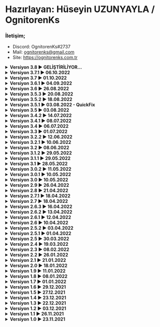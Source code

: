 #  Hazırlayan: Hüseyin UZUNYAYLA / OgnitorenKs
###  İletişim;
-   Discord: OgnitorenKs#2737 
-   Mail: ognitorenks@gmail.com
-   Site: https://ognitorenks.com.tr


<details><B><summary> Versiyon 3.8 ►  GELİŞTİRİLİYOR...</B></summary>

	• Çoklu dil desteği için altyapı oluşturuluyor.
	• Araçlar katılımsız bölümü kaldırıldı.
	• Online katılımsız bölümünden oyunlar kaldırıldı. Yeni programlar eklenerek daha düzenli hale getirildi.
	• İndirme sistemi Winget ve Chocolatey olarak düzenlendi. İndirme sistemleri arasında geçiş kaldırıldı.
		• Sistem içinde Microsoft Store ve Uygulama yükleyici (DesktopAppInstaller) olmadığında indirme bölümü çalışmayacak.
	• Builder aracı için ortak bir dosya sistemi geliştirildi. 
	• Toolbox loglama özelliği kaldırıldı.
	• Windows Editör bölümü kaldırıldı. Builder aracıyla farklı bir çalışma olarak düzenlenecek.
	• 

</details>

<details><B><summary> Versiyon 3.7.1 ►  06.10.2022</B></summary>

	• Kaldırılamayan uygulamalar bölümünde Python komutları düzenlendi.
	• Katılımsız program / ayar ekle > klavye - mouse optimizasyonu bölümündeki kod hatası giderildi.

</details>

<details><B><summary> Versiyon 3.7 ►  01.10.2022</B></summary>

	• x64 sistem uyarısı eklendi.
	• Yönetici yetki uyarısı kaldırıldı. Düzenlenen komutlar ile doğrudan yönetici yetkisi alınacak.
	• Dağınık tarih verileri optimize edildi.
	• Zip dosyalarını ayıklamak için 7-zip eklendi. Yer yer Powershell ile çıkarma komutları uygulanmakta.
	• Dosya kontrol sistemi geliştirildi.
	• Toolbox oto güncelleme komutları optimize edildi.
	• Ana menü içindeki gereksiz yönlendirme mesajları kaldırıldı.
	• Lisans yönetimi bölümünde 'slmgr /ipk' komutları düzenlendi. Ana menü yönlendirme bölümüne alındı. Ayrı başlık silindi.
	• Hizmet yönetimi bölümü kodları toparlandı. Karmaşık durduğu için okunaklığını azaltmaktaydı.
	• Internet kontrol adresi Links.txt dosyası içine eklendi. Olası internet yok sorununa hızlı çözüm üretmek için bu şekilde düzenledim.
	• SHA 256 Hash karşılaştırıcı bölümünde büyük küçük harflerden kaynaklı oluşan uyumsuzluk sorunu giderildi.
	• Kullanıcı hesap yönetimi bölümündeki komutlar toparlandı.
	• Hizmet Yönetimi > Akış hizmeti bölümüne 'Kaliteli Windows Ses Deneyimi hizmeti' eklendi.
	• Hizmet Yönetimi bölümü yeniden düzenlendi. Menü genişletildi.
		• Disk birleştirme hizmeti eklendi.
		• Optimizasyon bölümü buraya eklendi.
			• Oyun Modu eklendi.
		• Özellikler bölümü eklendi
			• Paint
			• Wordpad
			• Notepad
			• Adım Kaydedici
			• Powershell-ISE
			• Matematik ifade tanıyıcı
			• Windows Media Player
			• Internet Explorer
			• Linux için altyapı
			• Net Framework 3.5
			• Net Framework 4.5
			• DirectPlay
			• CompactOs ►"Windows 10/11 Edit bölümünden taşındı"
			• Eski Fotoğraf Görüntüleyici ► "Windows 10/11 Edit bölümünden taşındı"
			• Eski Alt + Tab ► "Windows 10/11 Edit bölümünden taşındı"
			• Güncellemeleri 2050'ye ertele ► "Windows 10/11 Edit bölümünden taşındı"
		• Sağ-tık Yönetici bölümü eklendi. ► "Windows 10/11 Edit bölümündeki ilgili ayarlar buraya eklendi"
			• Sahiplik Al
			• Yönet
			• Çalıştırma Seçenekleri
			• Terminal (Win11)
			• Eski Menü (Win11)
	• PC Temizle bölümünde System32 Temp klasörü içinde '.tmp' isimli boş klasörleri silme komutu eklendi.
	• Güncelleme sonrası temizlik bölümünde Python yüklenmeme hatası giderildi.
	• 'PC Temizle' bölümü 'Genel Temizlik' olarak değiştirildi.
	• 'İnternet önbelliğini temizle', 'Genel Temizlik' bölümüne eklendi.
	• Optimizasyon bölümünde yer alan 'İşlem Önceliği' ana menüye alındı.
	• 'Kullanıcı Hesap Yönetimi' ve 'Lisans Yönetimi' tek bir başlıkta toplandı: 'Hesap ve Lisans Yönetimi'
	• Windows 10/11 Edit bölümünlerinde yer alan içeriklerin büyük kısmı 'Hizmet yönetimi' bölümüne aktarıldı.
		• Windows 10/11 Edit alanı 'Görev çubuğu yöneticisi' olarak değiştirildi.
		• Simge değiştir bölümü stabil bir çalışma düzeni göstermediği için kaldırıldı.
		• Windows 11 Edit > Taskbar Boyut ve Taskbar Konumu 22H2'de çalışmadığı için kaldırıldı.
	• Güncelleme sonrası temizlik bölümünde uygulanan regedit kayıtlarına yedekleme sistemi getirildi.
	• Renklendirme komutu tek parça haline getirildi.
	• 'Windows Editör' dosya kontrol sistemi konu başından alındı ve ilgili başlıklara eklendi.
		• 'Hyper-V / gpedit.msc ekle' bölümleri kaldırıldı.
		• İmaj topla bölümündeki Mount yol hatası giderildi.
	• Kullanıcı değişken atama bölümlerindeki kod karmaşıklığını önlemek için 'MobileValue' fonksiyonu oluşturuldu.
	• 'Windows Editör' > İmaj toplama bölümüne Powershell ve Dism ile toplama seçenekleri eklendi. 
		•Settings.ini üzerinden düzenlenecek şekilde ayarlama yapıldı.
	• Extra\UpdateAfter.bat dosyası içindeki komutları OgnitorenKs.Toolbox.bat 'UpdateAfter' bölümüne eklendi.
</details>

<details><B><summary> Versiyon 3.6.1 ►  04.09.2022</B></summary>

	• Performans Optimizasyonu > Nihai Performans güç seçeneği bölümünün durumunu gösteren komutdaki hata giderildi.
	• Windows Edit > Katılımsız Program / Ayar Ekle > Masaüstüne dosya ekle bölümüne dosyalarınızı ekleyeceğiniz klasör dizini açılacak şekilde ayarlandı.
		• Dosyalarınızı açılan klasör penceresinin içine attıktan sonra herhangi bir tuşlama yaparak işleme devam edecebileceksiniz.
	• Windows Edit > Katılımsız Program / Ayar Ekle > Katılmsız dosya içine sonradan chocolatey sisteminden ve offline programların nasıl ekleneceğine dair bilgi mesajları eklendi.
		• Görev Zamanlayıcı optimizasyonu
		• Animasyon efektlerini kapat
		• Yeni mouse simgesi
		• Klavye-Mouse Optimizasyonu eklendi.
	• Performans Optimizasyonu > İnternet optimizasyon, AMD - Nvidia ekran kartı optimizasyonu, Genel optimizasyon bölümleri kaldırıldı.
		• Tam olarak istenileni veremediği için bu bölümleri kaldırdım. Genel optimizasyon bölümü 'Güncelleme sonrası Temizlik' ile benzer olduğu için kaldırıldı.
	• Temizle ve kapat bölümündeki komut hatası giderildi.
	• Kaldırılamayan uygulamalar bölümünde Python Chocolatey sisteminden yüklenecek şekilde düzenlendi.
	• Uygulama ve Araç indirme bölümleri aktif indirme sistemini göstermesi için eklemeler yapıldı.
		• Hızlı değişim için Toolbox Ayarlarına yönlendirme bölümü eklendi.
	• Araç yükleme > Geforce Experience eklendi
	• Hizmetleri Yönet > Tanı ilkesi hizmeti eklendi. İçerisinde program uyumluluk hizmeti de bulunmaktadır.
	• Hizmetleri Yönet > Hızlı kullanıcı değiştir bölümüne döngü komutunda eksik parametre eklendi.
	• Windows 10/11 Edit > Gpedit.msc bölümündeki gereksiz komutlar kaldırıldı.
	• Chocolatey yedek indirme sistemi olarak ayarlandı.
	• Windows Edit > Katılımsız Program / Ayar Ekle > 'Katılımsız dosyası oluştur' bölümünde 'Start.bat' kaldırıldı.
		• Katilimsiz.bat yönetici yetki alma komutları değiştirildi.
		• Daha önceden bu bölümde katılmsız hazırlayıcı yapıp yedekleyenler yeniden düzenleme yapmalıdır.
	• "Toolbox Ayarları" bölümü "Toolbox Ayarları - İletişim" olarak düzenlendi.
		• Menü içinde iletişim ve site bölümleri sade hale getirildi.
	• Windows 10 Edit > Simge değiştir bölümünde bazı durumlarda değiştirme işleminin yapılamadığı uyarı yapıldı.
		• Bu tarz bir sorunda manuel olarak bu dosyaları değiştirmek isterseniz "Simge değiştirme konusu" eklendi.
	• Windows 10 Edit > Gpedit.msc bölümü kaldırıldı. Son güncellemelerde yükleme işleme rağmen aktif olmuyordu.
	• Kullanım deneyimini arttırmak için Sağ üstten kapatılacak şekilde düzenlenmiş bölümlere X tuşu kapat olarak eklendi.
	
	
</details>
<details><B><summary> Versiyon 3.6 ►  26.08.2022</B></summary>

	• Windows Düzenleme > 'Katılımsız Program / Ayar Ekle' bölümü eklendi.
		• Düzenleme yapacağınız imajların ilk açılış ekranına katılımsız kurulum ekleyebileceksiniz.
		• İçerisindeki programlar temel olarak ihtiyaç duyulabilecek programlardan seçilmiştir.
		• Toolbox ekle bu bölüme eklendi. Hatalar giderildi.
	• Performans Optimizasyonu > Ognitorenks Güç seçeneği kaldırıldı. 
		• Yerine Nihai performans ekle getirildi.
	• Windows Düzenleme > Menülere uyarı mesajları eklendi.
	
	
</details>

<details><B><summary> Versiyon 3.5.3 ►  20.08.2022</B></summary>

	• Toolbox, internet kontrol durumunu kapatacak ayarlama yapıldı.
		• Bazı durumlarda internet olmasına rağmen bağlantı olmadığına dair uyarı verdiği için eklendi.
	• Chocolatey ana indirme sistemi olarak tanımlandı. İlk açılışta yüklü değilse kurulum işlemini gerçekleştirecektir.
		• Chocolatey'i doğrudan varsayılan indirici olarak seçmemin sebebi olası indirme hatalarını en aza indirmektir.
		• Benim hazırladığım indirme sistemini kullanmak isteyenler toolbox ayarlarından değiştirebilir.
		• Chocolatey indirme sistemine dahil olmayan uygulamaları belirtmek için menü de yanlarına 'ø' sembolü eklendi.
	• 'Uygulama İndir' bölümüne eklenler;
		• Node.JS
		• Unity.Hub
	• Windows Düzenleme > 'OgnitorenKs Toolbox ekle' bölümü eklendi. İmaja toolbox'ı zahmetsiz bir şekilde entegre edebilirsiniz.
	• Windows Düzenleme > Program çakışmalarını önlemek için bazı işlemlerde uyarı mesajı eklendi.
	
	
</details>
<details><B><summary> Versiyon 3.5.2 ►  18.08.2022</B></summary>

	• Hizmetleri Yönet > Windows Search bölümüne yeni paramatre eklendi.
		• Ayarlar > Gelişmiş arama dizin oluşturma hatası giderildi.
	• Windows Editör bölümünün açıldığı gibi kapanmasına neden olan hata giderildi.
	• Ana menüye tarih bilgisi eklendi.
	• Discord sessiz kurulum sonrası uygulamanın açılmama hatası giderildi.

</details>
<details><B><summary> Versiyon 3.5.1 ►  03.08.2022 - QuickFix</B></summary>

	• Uygulama indir bölümündeki kapanma sorunu giderildi.

</details>
<details><B><summary> Versiyon 3.5   ►  03.08.2022</B></summary>

	• Güncelleme sonrası temizlik bölümüne yeni parametreler eklendi. EdgeWebView2 engelleme parametresi kaldırıldı.
	• PowerChoice (Güç Seçenekleri) kaldırıldı.
	• Hizmetleri Yönet > Çoklu seçim özelliği eklendi.
	• Hizmetleri Yönet > Xbox bölümünde Teslimat optimizasyonu hizmetinin kapanmama sorunu giderildi.
	• Hizmetleri Yönet > Hyper-V hizmeti kaaptılmasına rağmen açık görünmesine neden olan hata giderildi.
	• Hizmetleri Yönet > Uçak modu hizmetinin Windows 11 ile alakalı kontrol komutları optimize edildi.
	• Hizmetleri Yönet > Uzak masaüstü/Akış/Ağ hizmetleri ayrı işlemler haline getirildi.
	• Hizmetleri Yönet > Miracast hizmeti bölümüne Ayarlar/Cihazlar kısmıyla ilgili uyarı mesajı eklendi.
	• Sistem tespitiyle alakalı komutlar optimize edildi.
	• Optimizasyon bölümündeki yönlendirme hatası giderildi.
	• Windows 10/11 Edit > Alt + Tab [Eski/Yeni] bölümü eklendi.
	• Windows 10/11 Edit > Eski Windows Fotoğraf Görüntüleyici [Ekle/Kaldır] bölümü eklendi.
	• Windows 10/11 Edit > Sağ-Tık Yönet bölümü eklendi
	• Windows 11 Edit > 'Taskbar Boyut' ve 'Taskbar Konumu' bölümlerine 22H2 sistemle ilgili uyarı mesajları eklendi.
	• Windows 10 Edit > Microsoft Store Kaldır bölümünden Runtime Broker hizmeti kaldırıldı. Başlat menüsü ve ayarlarda sorun çıkarıyordu.
	• Performans Optimizasyonu > OgnitorenKs Güç seçeneği bölümü eklendi.
	• Uygulama Yükleyici > All In One Runtimes bölümüne tekli yüklemeler için menü bölümü oluşturuldu.
		• 1M tuşlayarak bu menüye ulabilirsiniz. 1M ile yapacağınız işlemde diğer çoklu seçmeler iptal olur.
		• All In One Runtimes bölümünü toplu kurmak istiyorsanız yalnızca 1 tuşlamanız gerekmektedir.
	
</details>
<details><B><summary> Versiyon 3.4.2 ►  14.07.2022</B></summary>
	
	• Kaldırılamayan Uygulamalar bölümü Windows 11'de çalışmadığı için uyarı mesajı eklendi.
		• İşlem yapılamayacağı için Windows 11'de Python kurulması engellendi.
	• Güncelleme sonrası bölümde de 'Kaldırılamayan Uygulamalar' bölümüyle ilgili parametler Windows 10'a özel hale getirildi.
	• Windows Edit > Setup Edit bölümünde ilk girişte loglama kaydında oluşan hata parametresi kaldırıldı.
	• Windows Edit > Setup Edit bölümünde regedit kayıtları düzenlendi.
	• Windows Edit > Çoklu Seçimlerde kapanma sorunu giderildi.
	• Hizmetleri Yönet > Sistem geri yükleme bölümünde volsnap hizmeti kaldırıldı.
	• Hizmetleri Yönet > Bitlocker hizmeti bölümünden fvevol hizmeti kaldırıldı.
</details>
<details><B><summary> Versiyon 3.4.1 ►  08.07.2022</B></summary>

	• Windows 10/11 Edit > Telemetri/Reklam engelli hosts ekle bölümünde veri kaybını önlemek için mevcut dosya hosts.bak olarak değiştirilmesi için komutlar eklendi.
		• [quanqx]'a geri bildirimi için teşekkür ederim.
	• Araç Yükleyici > GPU-Z indirme hatası giderildi.
	• Araç Yükleyici > FurMark indirme hatası giderildi.
	• Araç Yükleyici > NVCleanstall indirme hatası giderildi.
	• Uygulama Yükleyici > Gimp indirme hatası giderildi.
	
</details>
<details><B><summary> Versiyon 3.4   ►  06.07.2022</B></summary>

	• Araç Yükleyici > Snappy Driver Installer eklendi
	• Araç Yükleyici > Spotify Adblocker eklendi.
	• Araç Yükleyici > NTLite katılımsız kurulum parametresindeki komut hatası giderildi.
	• Araç Yükleyici > VMWare sanal makine programı kurulum sorunlarından dolayı kaldırıldı.
	• Kaldırılamayan Uygulamalar > Kamera Barkod Tarayıcı durumunu gösteren bölümdeki komut hatası giderildi.
	• Kaldırılamayan Uygulamalar > Microsoft Edge kaldırıldı. Silinince bağlı market uygulamaları sorun çıkarıyor. Örnek; Instagram.
	• Zaman Ayarlı PC Kapat bölümünde 'İptal Et' bölümü otomatik kapatma işlemi var veya uygulanırsa çıkacak şekilde düzenlendi.
	• Microsoft Store kaldırma bölümüne Runtime Broken hizmetini kapatma parametreleri eklendi.
	• Hizmetleri Yönet > Fax hizmetini aç/kapat bölümü eklendi.
	• Hizmetleri Yönet > Yazı Tipi Önbellek hizmetini aç/kapat bölümü eklendi.
	• Hizmetleri Yönet > Hızlı Kullanıcı Değiştirme hizmetini aç/kapat bölümü eklendi.
	• Hizmetleri Yönet > Sistem Geri Yükleme hizmetindeki komut hatası giderildi.
	• Windows 10/11 Edit > Telemetri/Reklam engelli hosts dosyası ekle bölümü getirildi.
	
</details>
<details><B><summary> Versiyon 3.3   ►  01.07.2022</B></summary>
	
	• Chocolatey indirme sistemi alternatif olarak eklendi.
	  • Varsayılan olarak kapalı gelir. Toolbox ayarlarından açılıp, kapatılabilir.
	  • İndirme işlemlerinin hangi istemci üzerinden yapıldığının anlaşılması için [Chocolatey] / [Wget] yazısı yerleştirildi.
	  • All in One Runtimes | Wemod | ISLC | ByClickDownloader | Hibit Uninstaller | Wise Care 365 | Oyunlar | Spotify işlemleri Chocolatey seçilse dahi Wget üzerinden yapılacaktır.
	• NSudo kontrol bölümünde indirme komutu düzenlendi.
	• Internet bağlantı kontrol komutları düzenlendi.
	  • 'www.bing.com' adresi yerine 'google.com' kullanıldı.
	• All in One Runtimes bölümünde '.Net Desktop Runtime 5' sürümü yerine 6 sürümü eklendi.
	• Windows Edit > Regedit Yükle bölümündeki kayıtların isimleri değiştirildi. Detaylar Github Proje sayfasında
	• Windows Edit > ESD to WIM bölümündeki komut hatası giderildi. 
	• Optimizer bölümünde sorun yaratacak bölümlere uyarı mesajları eklendi.
	• Optimizer bölümünde İşlemci Optimizasyonu bölümü kaldırıldı.
	• Optimizer bölümüne Aygıt Optimizasyonu eklendi.
	• Hizmet Yönetimi > Sistem Geri Yükleme bölümüne ekleme yapıldı.
	• Optimizer bölümünde işlem ve yönlendirmelerin daha rahat anlaşılması için yorum satırları eklendi.
	• Optimizer bölümünde Oyun İşlem Önceliği kaldırıldı.
	• Optimizer bölümüne 'Uygulama İşlem Önceliği Düzenleme' bölümü eklendi.
	• Hizmet Yönetimi > Uzak masaüstü, Akış ve ağ bölümüne yeni eklemeler yapıldı.
	• PC yönetimi için gerekli araçlar 'Araç Yükleyici' bölümü oluşturulup eklendi.
	  • Eklenen programlar;
	    • NTLite
	    • Dism++
	    • Rufus
	    • Aida64
	    • CPU-Z
	    • GPU-Z
	    • HW Info
	    • CrystalDiskInfo
	    • HD Sentinel
	    • Core Temp
	    • CrystalDiskMark
	    • Prime95
	    • OCCT
	    • FurMark
	    • Virtual Box
	    • VMWare
	    • GreenFish
	    • Thumbico
	    • Quick Any 2 Ico
	    • Resource Hacker
	    • NSudo
	    • Explorer++
	    • Display Driver Uninstaller
	    • Nvidia Profile Inspector
	    • RadeonMod
	    • Radeon Software Slimmer
	    • NVCleanstall

</details>
<details><B><summary> Versiyon 3.2.2 ►  12.06.2022</B></summary>

	• Hizmet Yönetimi > Xbox hizmeti için üst düzey yetki kaldırıldı.
	• Hizmet Yönetimi > Hyper-V'nin Home sürümlerine kurulmasını sağlayan komutlar kaldırıldı. 
	  • Pro sürüm için aç/kapat olacak şekilde düzenlendi.
	• Windows 10 Edit > Simge değiştir bölümündeki komut hatası giderildi.
	• Desktop Runtime 6 sürümü AIO bölümünden kaldırıldı.

</details>
<details><B><summary> Versiyon 3.2.1 ►  10.06.2022</B></summary>

	• Hizmet Yönetimi > Xbox hizmeti için üst düzey yetki verildi.

</details>
<details><B><summary> Versiyon 3.2   ►  08.06.2022</B></summary>

	• Online Katılımsız bölümündeki değişiklikler;
	  • Recuva kaldırıldı
	  • AOEMI Partition kaldırıldı
	  • Folder2ISO kaldırıldı
	  • SSDBooster kaldırıldı
	  • Stremio kaldırıldı [Yükleme işlemi gerçekleşmiyordu]
	  • Stellarium kaldırıldı 
	  • ProcessHacker2 kaldırıldı
	  • Cheat Engine kaldırıldı [Yükleme işleminde birden fazla programı izin almadan kurduğu için]
	  • Phycharm kaldırıldı 
	  • HandBrake eklendi
	  • Spotify eklendi
	  • Diğer bölümündeki bazı programlar gruplandırıldı.
	• Setup bölümünde Windows 10 ve 11 dosyaları birleştirildi.
	  • İşlem sonunda driver ve imaj toplanmasıyla ilgili kullanıcı yönlendirme soruları eklendi.
	• Hizmet Yönetimi > Wifi hizmeti bölümündeki komut hatası giderildi. 
	• Log kayıtları düzenlendi.
	• İnternet önbelliği temizle bölümü eklendi.
	• İndirme bölümünde indirilen programların isimlerini göstermesi için düzenleme yapıldı.
	• Gimp indirme linkindeki sorun giderildi.
	• Windows Editör > Hyper-V bölümündeki yönlendirme hatası giderildi.
	• Windows Editör > Katılımsız Program/Ayar Ekle kaldırıldı.
	  • Güncelleme, hata giderme durumlarını sürekli takip edemediğim için kaldırdım.

</details>
<details><B><summary> Versiyon 3.1.2 ►  29.05.2022</B></summary>

	• Optimizasyon aracındaki NVIDA ekran kartı bölümündeki yedekleme hatası giderildi.
 	• Kaldırılamayan uygulamalar bölümünde Python yükleme ekranı düzeltildi.

</details>
<details><B><summary> Versiyon 3.1.1 ►  29.05.2022</B></summary>

	• Güncelleme sonrası bölümündeki bazı uygulama kaldırma komutları iptal edildi.

</details>
<details><B><summary> Versiyon 3.1   ►  28.05.2022</B></summary>

	• Windows Store Onar bölümüne yeni paremetreler eklendi.
	• Windows Editör > Setup düzenleme > Setup dosyaları yenilendi. 
	• 10 ve 11 sistemler için özel düzenlemeler yapıldı.
	• İndirme bölümünde 45 - 46 numaralı işlem hataları giderildi.
	• JpegView uygulaması indirme bölümüne eklendi.
	• Revo Uninstaller indirme bölümüne eklendi.
	• Hash-256 kontrol aracı eklendi.
	• Kaldırılamayan Uygulamalar bölümü eklendi.
	• Microsoft'un kaldırılasını engellendiği bazı uygulamaları silmenizi sağlar.
	• Performans Optimizasyonu bölümü eklendi.
	• Benim ve büyük çoğunluğuyla Denizlili'nin hazırladığı optimizasyon araçları düzenlenerek hazırlandı.
	• Ayarlar değiştirilmeden önce regedit kayıtları yedeklenir. Yapılan işlemi varsayılan haline getirebilirsiniz.
	• Güncelleme sonrası temizlik bölümünde kaldırılmayan uygulamaları silmesi için komutlar eklendi.
	• Bu bölümün sorunsuz çalışması için sisteme Python kurulması gerekmektedir. Yüklü değil ise katılımsız yükleyecektir.
	• Bazı regedit kayıtları düzenlendi.

</details>
<details><B><summary> Versiyon 3.0.2 ►  11.05.2022</B></summary>

	• Simge hatalarını onar bölümü yeniden eklendi. [Legnica'nın isteğiyle]

</details>
<details><B><summary> Versiyon 3.0.1 ►  10.05.2022</B></summary>

	• Windows Editör > Setup Edit bölümündeki hata giderildi.
	• Windows Editör > Regedit Topla bölümündeki komut hatası giderildi.
	• PC Temizle bölümü yeniden eklendi. [Joker'in isteğiyle yeniden eklendi.]
	• Temizle ve Kapat bölümündeki hata giderildi. [CadyMeow'a geri bildirimi için teşekkür ederim]

</details>
<details><B><summary> Versiyon 3.0   ►  10.05.2022</B></summary>

	• 'Update.ini' dosyası 'Settings.ini' olarak değiştirildi.
	•  Admin yetkili girişi manuel ve otomatik olarak ayarlanması için Settings.ini dosyasına yönetim bölümü eklendi.
	• 'Logss' fonksiyonu 'LogSave' olarak değiştirildi.
	•  Gereksiz komutlar ayıklandı.
	•  Toolbox karekter takımı 'UTF-8' ile yeniden düzenlendi.
	•  İndirme komutları optimize edildi.
	•  'Icon Fix' ve 'PC Temizle' seçenekleri kaldırıldı.
		•  İçerisinde yer alan sistem onarma komutları 'Windows - Market onar' bölümüne ilave edildi.
	•  PotPlayer indirme bölümüne eklendi.
	•  EagleGet indirme bölümüne yeniden eklendi.
	•  Google Chrome / Brave / Edge tarayıcı eklentileri Settings.ini dosyasına eklendi. 
		•  Bu bölüme ekleme yapıp çıkarabilirsiniz. Dilerseniz eklentilerin yüklenmesini devre dışı bırakabilirsiniz.
	•  İnternet kontrolü için yönlendirme sitesi www.bing.com olarak ayarlandı.
	•  İndirme bölümü ayrı bir menü haline getirilip, programlar gruplandırıldı.
	•  Ana menü tasarımı tamamen değiştirildi.
	•  Windows Editör bölümünden Appx ve Dism Update seçenekleri birleştirilerek ana menüye eklendi.
	•  PowerChoice Toolbox içine 'Güç Seçenekleri' olarak eklendi. Dileyenler masaüstündeki kısayolunu silebilir.
	•  AIO runtimes Net Framework 3.5 / 4.5 ve DirectPlay kontrol bölümündeki kod hatası düzeltildi.
	•  Toolbox Ayarlar bölümü oluşturuldu. Buradan Toolbox üzerinde bazı özellikleri değiştirebilirsiniz.
	•  Log kayıt sistemi geliştirildi. Mevcut hatalar giderildi.
	•  PowerRun yazılımı yerine NSudo eklendi.
	•  İşlem tamamlandı ekranı oluşturuldu. [Archley'e desteği için teşekkür ederim.]
	•  Otomatik güncelleme sistemi yeni güncellemeyi tespit ettiğinde sürümler hakkında bilgi vererek işleme devam edecek şekilde düzenlendi.
	•  OgnitorenKs Toolbox kısayol simgesi yönetici çalışacak şekilde ayarlandı. [Finch'e desteği için teşekkür ederim]
	•  Windows Editör > Genel bir optimizasyon çalışması yapıldı. Gereksiz komutlar kaldırılıp daha düzenli hale getirildi.
	•  Windows Editör > İmaj toplama bölümündeki Dism komutu Powershell komutuyla değiştirildi.
	•  Windows Editör > ESD dosyasından dolayı işlem hatalarını önlemek için uyarı sistemi eklendi.
	•  Windows Editör > ISO hazırlama bölümüne oscdimg.exe dosya kontrolü eklendi.
	•  Windows Update dosyası güncellemelerde oluşan sorunları önleme için güncelleme öncesi indirilecek şekilde düzenlendi. Extra klasöründen silindi.
	•  Tüm çalışmalar üzerinden yapılan düzenlemelerden sonra Toolbox içerisinden 1000 civarında satır gereksiz komut silinmiştir.

</details>
<details><B><summary> Versiyon 2.9   ►  26.04.2022</B></summary>

	• Hizmetler Yönetimi > Dokunmatik servis bölümünde Windows 10 / 11 için ayrı servis bölümleri oluşturuldu.
	• Hizmetler Yönetimi > Hizmetlerin durumu hakkında bilgi alırken olası hata mesajlarının engellenmesi için yeni parametreler eklendi.
	• Simge önbelleğini temizle bölümünde hatalı komutlar düzeltildi.
	• Otomatik güncelleme sistemi düzenlendi. Güncelleştirme işlemi gün içinde tek bir kez kontrol edilecek şekilde düzenlendi.
	• Any Video Converter yazılımı kaldırıldı.
  		 	  • [YMuratK] tavsiyesiyle FileConverter programı eklendi.
	• Toolbox İngilizce > Hizmetleri yönet bölümündeki dil hatası giderildi.
	
</details>
<details><B><summary> Versiyon 2.8   ►  21.04.2022</B></summary>

	• Icon fix bölümüne yeni parametreler eklendi.
	• Icon fix bölümü "Simge Önbelleğini Temizle" olarak değiştirildi.
	• Hizmet Yönetimi > Hizmetlerin durumunu gösteren paneldeki komutlar yenilendi. Tek bir servisin açık kalması halinde ayar
 	• Hizmet Yönetimi > Bellek sıkıştma hizmetindeki komutlar düzenlendi.
 	• Hizmet Yönetimi > Hizmet kontrol bölümüdeki komutlar yenilendi. Kapsamlı şekilde hizmetleri tarayıp durumunu yansıtacak şekilde ayarlamalar yapıldı.
 	• OperaGX indirme bölümüne eklendi. 
 	• AnyDesk uygulaması, Teamviewer altına alındı.
 	• Windows Editör > Dism Update Online bölümünde güncelleme yükleme sonrası gelen restart sorgusu kaldırıldı.

</details>
<details><B><summary> Versiyon 2.7.1 ►  18.04.2022</B></summary>

	• Icon Fix bölümüne Search App önbelliğini temizleyen komutlar eklendi. Bu komut ile arama bölümünde oluşan simge hataları giderilebilecek
	• Bu konuda tüm çözüm önerilerini deneyip çözümü bulan; "Legnica" ya teşekkür ederim.
	• Ayrıca; Yağız Murat Köse | Kaan Beyhan | Uğur 'a teşekkür ederim. 
 	• AnyDesk uygulaması toolbox'a eklendi.
	• Windows Editör > Dism Update Online bölümünde güncelleme sonrası restart sorgusunu iptal etmek için parametre eklendi.
	
</details>

<details><B><summary> Versiyon 2.7   ►  18.04.2022</B></summary>

	• Hizmetleri Yönet > Windows Media Player yaşanan sorunlardan dolayı kaldırıldı.
	• Toolbox oto güncelleme sistemi getirildi. Bu özelliği OgnitorenKs.Toolbox klasörü içinde yer alan Update.ini'den kapatabilirsiniz.
	• Links.bat dosyası Links.txt olarak değiştirildi. Güncelleme işlemini hızlıca gerçekleştirmek için.
	• PowerChoice simgesi değiştirildi.

</details>
<details><B><summary> Versiyon 2.6.3 ►  16.04.2022</B></summary>

	• Windows Editör > 24 - Katılımsız Program/Ayar ekle [Offline] bölümü kaldırıldı.
	• [Online] bölümü içindeki tüm komutlar yenilendi. Toolbox içindeki tüm programlar eklendi.
 	• Masaüstüne dosya ekle bölümünü çalıştırdığınızda klasör penceresi otomatik açılacak şekilde ayarlandı.
 	• Bilgilendirici mesajlar katılımsız aracın her bölümüne yerleştirildi.
 	• Performans ile alakalı ayarlar tek bir bölümde toplandı.
	• Link sistemindeki bazı isimlerde değişiklik yapıldı. Bundan dolayı sorun yaşamamak için mutlaka toolbox'ı güncelleyin.
	• Wget yazılmı güncellendi.
	• Toolbox İngilizce ve 8.1 sürümlerine yeni toolbox simgesi eklendi.
	• Güncelleme sonrası temizlik bölümünden teslimat optimizasyonuyla alakalı bölüm çıkarıldı. Hataya sebep oluyordu.
	• Windows App Boss uygulaması kaldırıldı. Program çok uzun zamandır güncelleme almıyordu. Bu uygulama yerine Hibit Uninstaller kullanabilirsiniz.
	• Reiconcache yazılımı toolbox'tan kaldırıldı.
	• ISLC yazılımı indir - kur şeklinde düzenlendi.
	• Hizmet Yönetimi > Xbox bölümüne kısayol engelleyici parametre eklendi.
	• Hizmet Yönetimi > Windows Media player bölümüne yeni parametre eklendi.

</details>
<details><B><summary> Versiyon 2.6.2 ►  13.04.2022</B></summary>

	• Güncelleme sonrası temizlik bölümündeki hata giderildi.
	• Toolbox İngilizce sürümü Türkçe sürümü ile senkronize gelişecek şekilde yeniden düzenlendi.
	• Windows 8.1 Toolbox sürümü için Güncelleme ve katılımsız kurulum araçları eklendi.
	• Github'daki proje tek bir bölümde toplandı. TR / ENG / 8.1 sürüm dosya ve katılımsız araçları tek bir yerden sunulanacak.
	• İniglizce Toolbox hakkında detayları öğrenmek için "Google Translate" kullanılması gerekmektedir.
	• Güncelleştirme sonrası temizlik bölümündeki hizmetler "Extra\Update.After.bat" dosyasından toplandı.
	• PowerRun yazılımıyla tek bir işlem yapmak için tek bir .bat dosyasında topladım. 

</details>
<details><B><summary> Versiyon 2.6.1 ►  12.04.2022</B></summary>

	• Hizmetleri Yönet > Hizmetlerin açık veya kapalı olma durumları menü içinde belirtildi.
	• Hizmetleri Yönet > Baskı hizmetini aç kapat kaldırıldı.
	• Hizmetleri Yönet > Ip yardımcı bölümündeki yönlendirme hatası giderildi. 
	• Hizmetleri Yönet > Radyo ve uçak modu hizmeti bölümünde Windows 10 sistemlerdeki kapanma hatası giderildi.
	• Hizmetleri Yönet > Windows Search yönlendirme hatası giderildi.
	• Hizmetleri Yönet > Hyper - V kapat bölümündeki komut hatası giderildi.
	• PowerRun yazılımının yeninden indirme bölümünde yer alan komut hatası giderildi.
	• Hizmetleri Yönet bölümünde fazla işlem yapılınca antivirüs programı PowerRun yazılımdan huylanabiliyor.

</details>
<details><B><summary> Versiyon 2.6   ►  10.04.2022</B></summary>

	• Ana menüde ve bazı iç bölümlerde farklı bölümlere açılan kısımlar için ifadeler yerleştirildi.
	• Menü bölümlerine [M] / Uygulama olarak açılan bölüme [APP] / ayrı pencere olarak açılacak bölüme [*] işareti bıraktım
		• "quanqx"a önerisi için teşekkür ediyorum.
	• Toolbox'ın bazı bölümlerinde yer alan linkler karmaşıklığı azaltmak için Links.bat dosyasına eklendi.
		• Links.bat / Setup.zip / ICO.zip dosyalarını drive linkleridir.
	• Güncelleme sonrası temizlik bölümnde Defender klasör artıklarını silme komutlarındaki parametre hatası giderildi.
	• "Hizmetleri yönet" > "GPU optimizasyon" bölümü kaldırıldı.
		• Bu tarz optimizasyonların GPU uygulamaları üzerinden kullanıcının kendi isteklerine göre düzenlemesini daha sağlıklı bulduğum için kaldırdım.
	• All in One Runtimes bölümündeki eski sürümleri kaldırmaya yarayan komutlar kaldırıldı. Yeniden yüklemelerde hataya sebep oluyordu.
		• Net Framework 3.5 / 4.5 / DirectPlay bölümleri önce kontrol edilip, yüklü olmaması durumunda komutlar çalışıp yükleme işlemini gerçekleştirecek.
		• All in One Runtimes yükleme bölümü arayüzü düzenlendi.
	• Toolbox simgesi değiştirildi.
	• Windows 10 Edit > Microsoft Store kaldırma bölümüne uyarı mesajı eklendi.
	• Hizmet yönetimi > "Radyo ve Uçak modu hizmeti" bölümü için Windows 11 kısıtlaması getirildi.
		• Bu servis kapatılınca ağ simgesi kaybolduğu için kısıtlama getirildi.
	• Sistem hakkında > Tarih ve saat bilgisi eklendi. (Archley'e katkısından ötürü teşekkür ederim.)
	• Hizmetleri Yönet > Telefon hizmeti bölümünde kapanma durumunda bluetooth hizmetlerinin kapatılması engellendi.
	• Hizmetleri Yönet > Hyper-V bölümünün işlem öncelikleri değiştirildi. Hyper-V bölümündeki bazı Dism komutları iptal edildi.
	• Windows Editör > Yeni Simgeleri yükle bölümündeki yol hatası giderildi.
	• Pc Temizle bölümündeki komutlar yenilendi. Başlık bölümü eklendi.
	• Windows / Store onar bölümüne başlık bölümü eklendi.
	• Windows Editör > Katılımsız Program/Ayar ekle [Online] - [Offline] bölümünde Nihai performans kısmında kod hatası giderildi.
	• Microsoft Teams indirme linklerinde yaşanan sorundan dolayı toolbox'tan kaldırıldı.
		• Katılımsız bölümünden de kaldırıldı.
	• Windows 10 Edit > Simge değiştir bölümündeki simge değişmeme sorunu tamamen çözüldü.
	• Windows / Market onar bölümündeki dll kayıt bölümündeki komutların okunması kolaylaştırıldı. For döngüsü içine alındı.
		• İşlem sonunda reset seçeneği bırakıldı.
	• Ping Ölçer bölümünün teması düzenlendi. Değişken bölümüne bilgilendirici metinler bırakıldı.
		• Yeni site ve dns adressleri eklendi.

</details>
<details><B><summary> Versiyon 2.5.2 ►  03.04.2022</B></summary>

	• Hizmetleri Yönet > Uzak Masaüstü/Akış/Ağ hizmetleri bölümüne Windows Search hizmetini açmak için parametre eklendi.
	• Hizmetleri Yönet > Windows Search hizmetini açıp kapatmaya yarayacak bölüm eklendi.
	• "Güncelleme Sonrası Temizlik" bölümünde düzenlemeler yapıldı. "Hizmetleri Yönet" bölümünde açılacak hizmetleri tekrar kapatmaması için düzenlendi.

</details>
<details><B><summary> Versiyon 2.5.1 ►  01.04.2022</B></summary>

	• Toolbox içindeki regedit komutlarında düzenleme yapıldı.
	• Blitz uygulaması kurulum sorunlarından dolayı kaldırıldı.
	• Hizmetleri Yönet > Hyper-V bölümünde bilgi ekranındaki değişken hatası giderildi. Yeni parametre eklendi.
	• Taraycı eklentileri bölümündeki kod hatası giderildi.

</details>
<details><B><summary> Versiyon 2.5   ►  30.03.2022</B></summary>

	• Güncelleme sonrası temizlik bölümündeki regedit kayıtları düzenlendi. 
	• Kilitlenme sorununa neden olan regedit kayıtları kaldırıldı.
	• Hizmetleri Yönet > Bellek sıkıştırma aç-kapat bölümü eklendi.
	• Hizmetleri Yönet > Hyper-V bölümündeki komutlar düzenlendi.
	• Hata düzenlemesiyle ilgili düzenlemeyi paylaşan "maskem76"a teşekkür ederim.
	• Hizmetleri Yönet > Driver güncelleme aç-kapat bölümü eklendi.
	• Hizmetleri Yönet > İşlemci çekirdek park hizmeti aç-kapat bölümü eklendi. (Core Parking)
	• Hizmetleri Yönet > Tarayıcı ve Kamera hizmetleri bölümü birleştirildi.
	• Hizmetleri Yönet > GPU optimizasyon bölümü eklendi.
	• Microsoft Edge bölümüne reklam engelleyiciler engellendi.
	• "Windows 10-11 Edit" bölümünde yer alan yönlendirme hatası giderildi.
	• "Windows 10-11 Edit" bölümüne "Güncelleştirmeleri 2050 yılına kadar ertele" bölümü eklendi.
	
</details>
<details><B><summary> Versiyon 2.4   ►  19.03.2022</B></summary>

	• Zaman ayarlı PC kapat bölümü eklendi.
	• Windows düzenleme bölümünden kaldırılanlar.
	• Silinmesi gerekenler
	• Windows 10 Hazır Regedit kayıtları
	• Windows 11 Hazır Regedit kayıtları 
	• Utorrent programı kaldırıldı. 
	• Yerine Qbittorrent programı eklendi.
	• Ana menü, alt bölümünde tasarım değişikliği yapıldı.
	• İngilizce dil destekli toolbox hazırlandı.
	• Windows 8.1 sürümü için toolbox hazırlandı.
	• Renk kodları basitleştirildi. Gereksiz kodlar kaldırıldı.
	• %konum% değişkeni %Location%, %deger% değişkeni %value% olarak değiştirildi.
	• Ekler klasörünün ismi Extra olarka değiştirildi.
	• Çoklu seçim yapılacak bölümler belirtildi.
	• Toolbox'ın her açılışta sürüm ve donanım bilgisi hakkında Log kaydı oluşturma sorunu giderildi.
	• Yapılan düzenleme ile sürüm farkı oluştuktan sonra yeni bir log kaydı tutulacak.
	• Powerchoice.bat, Extra klasörüne taşındı.
	• Process Hacker 2 sisteme eklendi.
	• Windows 10 Edit > Simge değiştir bölümündeki hata giderildi. Simgeler sorunsuz bir şekilde değiştirilebiliyor.
	• Komutlar optimize edildi. Değişim esnasında bekleme süresi azaltıldı.
	• Fat32 to NTFS bölümünde, X tuşu geri dönüş olarak belirtildi.

</details>
<details><B><summary> Versiyon 2.3   ►  08.02.2022</B></summary>

	• İndirme linkleriyle ilgili bilgi güncellemesi artık yapılmayacaktır. Linkler düzenli olarak güncellenecektir.
	• Windows Düzenleme > ISO oluşturma bölümünde komutlar düzenlendi. Sanal makinalarda oluşan hata giderildi.
	• Windows Düzenleme > Katılımsız program ve ayar ekle > Bcdedit bölümüne Aygıt yöneticisinden "Yüksek duyarlılıklı olay süre ölçeri" kapatan parametre eklendi.
	• Windows Düzenleme > Regedit kayıt bölümlerine eklemeler yapıldı.
	• All in One Runtimes bölümüne yükleme işlemi öncesi eski sürümleri silme işlemi eklendi. 
	• All in One Runtimes bölümüne Net Framework 3.5/4.8/DirectPlay hizmetlerini aktifleştirmesi için komutlar eklendi.
	• Windows Düzenleme > Katılımsız program ve ayar ekle [Online] bölümündeki komut hatası giderildi.
	
</details>
<details><B><summary> Versiyon 2.2   ►  26.01.2022</B></summary>

	• Windows Düzenleme > Setup düzenleme bölümünde Windows 11 Bypass aracında bilgi vermeden kapanma sorunu giderildi.
	• ISLC bölümündeki yol hatası giderildi. [Kick Furkanowski'e geri bildirimi için teşekkür ederim]
	• Signal indirme linki yenilendi. (5.28.0 > 5.29.0)
	• 7-Zip indirme linki yenilendi. (21.06 > 21.07)
	• Notepad++ indirme linki yenilendi. (8.2 > 8.2.1)
	• Mem Reduct indirme linki yenilendi. (3.3.5 > 3.4)
	• Hibit Uninstaller indirme linki yenilendi. (2.7.40 > 2.7.45)
	• İndirme bölümüne Blender uygulaması eklendi.
	• İndirme bölümüne Shotcut uygulaması eklendi.
	• İndirme bölümüne Openshot uygulaması eklendi.

</details>
<details><B><summary> Versiyon 2.1   ►  21.01.2022</B></summary>

	• "Kapatılan Servisleri Yönet" bölümünde değişiklikler yapıldı.
	• Kod okunaklığını arttırmak için yorum satırları eklendi.
	• Sistem geri yükleme bölümüne bazı bağlı servisler eklendi.
	• Hyper-V hizmetini [Aç/Kapat] eklendi. 
	• Bu bölüm ile Home ve Home Single Language sistemlerde Hyper-V açmanız mümkün olacak.
	• Xbox hizmeti [Aç/Kapat] eklendi.
	• Bitlocker Sürücü şifreleme hizmeti [Aç/Kapat] eklendi.
	• Karma Gerçeklik hizmeti (VR) [Aç/Kapat] eklendi.
	• Windows Düzenleme > "Hyper-V ekle [Offline]" bölümü eklendi. 
	• Home ve Home Single Language sürümlerine Hyper-V ekleyebilirsiniz.
	• Windows 10 Edit > "Taskbar Hava Durumu [Aç/Kapat]" eklendi.
	• Windows 10 Edit > "Market [Yükle/Sil]" bölümünde düzenlemeler yapıldı.
	• "Güncelleme sonrası temizlik" bölümünde yorum satırları arttırıldı. Bazı eklemeler yapıldı.
	• Yeni simge dosyaları güncellendi. Windows 11 sürümü içindeki dosyalar alındı.

</details>
<details><B><summary> Versiyon 2.0   ►  18.01.2022</B></summary>

	• Windows Düzenleme > "Yeni simgeleri yükle" bölümündeki yol hatası giderildi. 
	• Windows Düzenkene > "Katılımsız program ve ayar ekle [Online/Offline]" > Simge önbelleğini temizle seçeneği eklendi.
 	 	• Simge değişikliği sonrası olası sorunlar için
	• OSU oyunu indirme bölümüne eklendi.
	• "Kapatılan Servisleri Yönet" bölümü düzenlendi.
 	 	• Tüm servislere Aç / Kapat seçeneği eklendi.
 	 	• İşlem yapmak için "1a" "3k" "4A" "10K" gibi yazmanız gerekmektedir. Tırnak işaretleri dahil değil
	• Hibit Uninstaller indirme linki yenilendi. (2.7.35 > 2.7.40)
	• Signal indirme linki yenilendi. (5.27.1 > 5.28.0) 
	• Python indirme linki yenilendi. (3.10.1 > 3.10.2)

</details>
<details><B><summary> Versiyon 1.9   ►  11.01.2022</B></summary>

	• Gpedit.msc bölümündeki kod hatası giderildi. (Archley'e geri bildirimi için teşekkür ederim.)
	• Çoklu seçme bölümlerindeki kod hatası giderildi. (Geri dönüş kodları toolbox'ın kapanmasına neden oluyordu)
 	 	• Windows Düzenleme > AIO bölümüne "X" geri çıkış tuşu yeniden eklendi.
 	 	• Windows Düzenleme > ESD to WIM bölümüne "X" geri çıkış tuşu yeniden eklendi.
	• Desktop Runtime indirme linki yenilendi. (5.0.12 > 5.0.13)
	• Windows düzenleme > Windows 11 Edit > Sağ-tık Terminal bölümüne explorer reset komutu eklendi. 
	• Windows / Market Onar kodları düzenlendi.
	• Kapatılan servisler bölümünde değişiklikle yapıldı.
 	 	• Uzak masaüstü ve akış bölümü birleştirildi. İki ayrı bölüm olunca sorunlar yaşanıyordu. 
 	 	• Baskı hizmetlerini aç bölümü eklendi.
	• Güncelleştirme sonrası temizlik bölümünde düzenlemeler yapıldı.
	• All in One Runtimes bölümünde C++ linkleri yenilendi.
	• Microsoft Office bölümünde yaşanan sorundan dolayı Office uygulaması kaldırıldı. 
 	 	• Adobe Reader yazılımı tekrar eklendi.

</details>
<details><B><summary> Versiyon 1.8   ►  08.01.2022</B></summary>

	• Wifi Crack bölümü eklendi.
 	 	• Bu bölümde sisteme girdiğiniz Wifi liste ve şifrelerini görebilirsiniz.
 	 	• Çalışmasını toolbox'a eklediği için [Archley]'e teşekkür ederim.
	• Simge hatasını düzelt bölümüne yeni parametre eklendi.
	• Explorer Resetten sonra Explorer'ın açılmama hatası giderildi.
	• FAT32 to NTFS bölümü ana ekrandan ayrıldı. Yeni bölümde artık diskleri ve isimlerini görerek rahat bir şekilde işlem yapabilirsiniz.
	• Sistem hakkında bölümünün tüm komutları yenilendi. Eklenenler;
 	 	• Windows 11 beta sürümlerinde Microsoft tarafından wmic uygulaması kaldırılmasından dolayı oluşan hata düzeltildi.
 	 	• Saat dilimi 
 	 	• HDD/SSD disk bilgisi
	• Kullanıcı Hesap Yönetimi bölümünde 7 numaralı bölümün kodları yenilendi.
	• "Çoklu indirme" bölümü "Listeyi Genişlet >>>" olarak değiştirildi. 52 işlem numarası "Z" olarak değiştirildi.
 	 	• Liste genişletildiğinde Bonus bölümünde de programlar göreceksiniz. Bu bölümde zamanla yapılacak eklemeler için boş alanlar bıraktım.
 	 	• Liste genişlet seçildiğinde artık çoklu seçim yapacaksanız. İki işlevi bir arada sundum.
	• Online katılımsız bölümündeki program listesi güncellendi. 
 	 	• Mem Reduct yazılımı eklendi. Sessiz kurulum için Autoit ile script hazırladım.
 	 	• Python / Microsoft Office 2019 / Stellarium / Recuva;
 	 	• AOEMI Partition Assistans / Python / PhyCharm;
 	 	• Visual Studio Code / Github / Git / İnternet Download Manager
 	 	• World Of Tanks / Genshin Impact / Valorant oyunları eklendi.
 	 	• TaskbarX bölümündeki kod hatası giderildi.
	• Signal indirme linki yenilendi. (5.26.1 > 5.27.1)
	• Steam indirme linki yenilendi.
	• Edge indirme linki yenilendi. (v96 > v97)
	• Libre Office indirme linki yenilendi. (7.2.4 > 7.2.5)
	• Krita indirme linki yenilendi. (5.0.0 > 5.0.2)
	• ShareX indirme linki yenilendi. (13.6.1 > 13.7.0)
	• K-Lite indirme linki yenilendi. (16.6.5 > 16.7.0)
	• Hibit Uninstaller indirme linki yenilendi. (2.7.15 > 2.7.35)

</details>
<details><B><summary> Versiyon 1.7   ►  01.01.2022</B></summary>
 
	• Toolbox Kullanım.md dosyası hazırlandı. (Toolbox'ın kullanımıyla ilgili tüm detaylar içinde yer almaktadır.)
	• Tekli bilgi mesajları menüden görüntelenecek şekilde düzenlendi.
	• Ana menüdeki geri dönüş sonrası yaşanan sorun düzeltildi.
	• Regedit yükleme bölümüne dosya kontrol sistemi getirildi.
	• Windows Düzenleme > "Setup Düzenleme" bölümündeki kodlar düzenlendi.
	• Windows Düzenleme > "Hızlı başlatma" bölümündeki kod hatası giderildi.
	• Lisans Yönetimi bölümündeki hatalar giderildi.
	• Bazı bölümlerdeki log oluşturamama sorunu giderildi.
	• Windows 10/11 Edit bölümünde bazı bölümlerden geri döndükten sonra işletim sistemi bilgisinin bozulma sorunu giderildi.
	• Windows Düzenleme > WIM Mount, Remount, Unmount, Setup Düzenleme, bölümlerindeki işlemleri Dism ile uygulanacak şekilde düzenlendi. İmagex komutları kaldırıldı.
	• Windows Düzenleme > "WIM Unmount" bölümüne bilgi ekranı eklendi.
	• Windows Düzenleme > AIO Windows Hazırla, ESD to WIM bölümlerinde "X" tuşu ile geri çıkma işlemi iptal edildi. Bazı durumlarda hataya neden oluyordu.
	• Kapatılan Servisler bölümü > Media player yönlendirme hatası giderildi.
	• Notepad++ indirme linki yenilendi. (8.1.9.3 > 8.2)
	• TaskbarX indirme linki yenilendi. (1.7.4.0 > 1.7.6.0)

</details>
<details><B><summary> Versiyon 1.6   ►  29.12.2021</B></summary>

	• Windows Düzenleme > "Wim /Delete" çoklu seçme özelliği kaldırıldı. (İndex numaraları kaydığı için ilk silme işleminden sonra hatalı işlem yapıyordu)
	• Windows Düzenleme > Yol tanımlama bölümlerinde gereksiz komutlar kaldırıldı.
	• Windows Düzenleme > "AIO Windows Hazırla" çoklu seçme özelliğindeki hata giderildi.
	• Windows Düzenleme > Tüm bölümlerde "X" tuşu geri dönüş tuşu olarak ayarlandı.
	• Windows Düzenleme > "AIO Windows Hazırla" birleştirme bölümündeki eski tema sorunu giderildi.
	• Windows Düzenleme > "Telemetry engelle (Hosts)" bölümündeki yönlendirme hatası giderildi."
	• Sistem Hakkında > Sistem format tarihi eklendi. [Eray Türkay'a verdiği bilgi için teşekkür ederim]
	• Olası sorunlarda hızlı hata tespiti için log sistemi eklendi.
	• İndirme işlemlerinde internet durum kontrolü eklendi.
	• Toolbox.bat içinde yorum satırları arttırıldı. 

</details>
<details><B><summary> Versiyon 1.5   ►  27.12.2021</B></summary>

	• Windows Düzenleme > ISO hazırlama bölümüne etiket ve ISO isim verme özelliği eklendi.
	• Setup düzenleme bölümünde duraklamaya neden olan komut kaldırıldı.
	• WIM Mount bölümüne boot.wim çıkarma desteği eklendi. 
	• Kullanıcı hesap yönetimi bölümünde iç bölümlere X tuşu menüye dönüş olarak ayarlandı.
	• Sistem hakkında bölümünde Ram kısmına Soket yapısı eklendi. [Eray Türkay'a verdiği bilgi için teşekkür ederim]
	• İndirme işlemlerinde ilerleme çubuğu eklendi. [KaanBeyhan'a (DOGGEST) verdiği bilgi için teşekkür ederim]
	• TaskbarX indirme linki yenilendi. (1.7.3.0 > 1.7.4.0)

</details>
<details><B><summary> Versiyon 1.4   ►  23.12.2021</B></summary>

	• OgnitorenKs Toolbox Update aracına internet ve toolbox dosya kontrol sistemi getitirildi.
	• Windows edit bölümünde bazı bölümlerde yer alan buglar giderildi.
	• Katılımsız kurulum dosya hazırlama bölümünde düzenlemeler yapıldı. 
 	 	• Online bölümüne internet bağlantı kontrol bölümü eklendi.
	• Windows 10 Edit bölümüne "Eski ve Yeni simgelere geçiş bölümü eklendi"
	• Signal indirme linki yenilendi. (5.26.0 > 5.26.1)
	• Kdenlive indirme linki yenilendi. (21.08.3 > 21.12.0)
	• Krita indirme linki yenilendi. (4.4.8 > 5.0.0)
	• Gimp indirme linki yenilendi. (2.10.28 > 2.10.30)
	• Audacity indirme linki yenilendi. (3.1.2 > 3.1.3)

</details>
<details><B><summary> Versiyon 1.3   ►  22.12.2021</B></summary>

	• İndirmeye devam et özelliği eklendi.
 	 	• Bu özellik ile indirilmiş olan dosyalar tekrar indirilmeyecek. 
 	 	• Herhangi bir sebepten ötürü Toolbox kapanırsa işlem tekrar edildiğin kaldığı yerden indirmeye devam edecektir.
	• Windows 10-11 Edit bölümleri işletim sistemine göre gösterilecektir. Windows 10'da 11'i | Windows 11'de 10 için ayrılan bölüm görünmeyecektir.
 	 	• Home ve Home Single Language sistemlerde Gpedit.msc aktifleştirmek için ayar eklendi.
	• Terminal bölümündeki yönlendirme hatası giderildi.
	• Tema değiştirildi.
	• Sistem hakkında bölümünde Disk yapısını hatalı gösteren komut hatası giderildi.
	• Sistem - Market onar bölümünde düzenlemeler yapıldı. 
	• Ana ekran bilgi ekranına ve Sistem Hakkında bölümüne derleme numarası dahil edilmiştir. 
 	 	• Derleme numarası (10.0.19043. ► 1348 ◄) Ok işaretleriyle gösterdiğim kısımdır. 
	• Katılımsız güncelleştirme aracının komutlarında düzenleme yapıldı.
	• Cheat Engine / Origin / Chrome bölümündeki kod hatası giderildi.
	• Toolbox içindeki tüm linkler "Ekler" klasöründe Links.bat içinde toplanmıştır.
	• Format Factory uygulaması sessiz kurulum işlemine imkan vermediği için kaldırıldı.
 	 	• Any Video Converter uygulaması eklendi.
	• LightShoot uygulaması kaldırıldı. Offical sitesine Captcha doğrulaması geldiği için indirme yapılamıyor.
	• ShareX yazılımı eklendi. Her açıdan LightShoot uygulamasından çok daha iyi.	
	• Eagle Get uygulaması kaldırıldı. Program yapımcıları resmi siteyi kapatıp. Programı güncellemeyi bıraktılar.
	• OpenShell indirme linki güncellendi.
	• Edge indirme linki güncellendi.
	• ISLC programı eklendi.
	• Everything indirme linki yenilendi. (1.4.1.1009 > 1.4.1.1015)
	• Cheat Engine indirme linki yenilendi. (7.2 > 7.3)
	• Hibit Uninstaller indirme linki yenilendi. (2.7.10 > 2.7.15)
	• K-Lite Codec indirme linki yenilendi. (16.6.0 > 16.6.5)
	• 7 - Zip indirme linki yenilendi. (7.21.3 > 7.21.6)
	• Notepad++ indirme linki yenilendi. (8.1.9.2 > 8.1.9.3)
	• Libre Office indirme linki yenilendi. (7.2.2 > 7.2.4)
	• Signal indirme linki yenilendi. (5.25.0 > 5.26.0)
	• Windows 10 Market yükle bölümündeki kod hatası giderildi.
	• Kapatılan servisleri yönet bölümü eklendi.
	• Adobe Reader yazılımı yerine PDF-XChange Editör yazılımı eklenmiştir. Ücretsiz ve daha faydalı bulduğum için değiştirdim.  
	• Windows Edition bölümü eklendi. İçerisinde;
 	 	• WIM / ESD Okuyucu eklendi 
 	 	• AIO Windows Hazırla eklendi.
 	 	• ISO Hazırla eklendi.
 	 	• ESD to WIM / Çıkart eklendi.
 	 	• WIM /Delete eklendi.
 	 	• WIM [Yükle] eklendi.
 	 	• WIM [Topla] eklendi.
 	 	• Regedit [Yükle] eklendi.
 	 	• Regedit [Topla] eklendi.
 	 	• Dism Update [Online] eklendi.
 	 	• Dism Update [Offline] eklendi.
 	 	• Appx yükleyici [Offline] eklendi.
 	 	• Appx yükleyici [Online] eklendi.
 	 	• Driver Yedekle [Online] eklendi.
 	 	• Driver yükle [Offline] eklendi.
 	 	• Setup Düzenle [Offline] eklendi.
 	 	• Yeni Simgeleri yükle[Offline] eklendi.
 	 	• ISLC Ekle[Offline] eklendi.
 	 	• Masaüstüne dosya ekle[Offline] eklendi.
 	 	• OgnitorenKs.Toolbox ekle[Offline] eklendi.
	• Windows Düzenle bölümüne eklediğim aşağıdaki 2 bölüm ile sisteme katılımsız şekilde Toolbox'taki programlar dahil edilebilecek.
	• Online bölümündeki linkler oto link güncelleme sistemiyle sürekli güncel kalması için düzenleme yapılmıştır. 
	• Katılımsız program ve ayar ekle[Offline] eklendi.
	• Katılımsız program ve ayar ekle[Online] eklendi.

</details>
<details><B><summary> Versiyon 1.2   ►  03.12.2021</B></summary>

	• "Sahiplik al" ekleme bölümündeki kod hatası giderildi.
	• Hibit Uninstaller indirme linki yenilendi. (2.6.25 > 2.7.10)
	• Signal indirme linki yenilendi. (5.24.0 > 5.25.0)
	• Kdenlive indirme linki yenilendi. (21.08.2 > 21.08.3)
	• K-Lite Codec indirme linki yenilendi. (16.5.3 > 16.6.0)
	• NET Desktop Runtime indirme linki yenilendi. (5.0.11 > 5.0.12)
	• "Kapatılan Servisler Yönetim" bölümünde düzenlemeler yapıldı.
	• Fat32toNTFS bölümü işlemleri ana ekrandan yürütülecek şekilde düzenlendi.
	• Format Factory kurulum hatası giderildi.
	• Katılımsız güncelleştirme sistemi eklenmiştir.
 	 	• OgnitorenKs.Toolbox klasörü içerisinde yer alan Toolbox.Update.bat dosyasını çalıştırarak güncelleme işlemini yapabilirsiniz.

</details>
<details><B><summary> Versiyon 1.1   ►  26.11.2021</B></summary>

	• Sunduğum diğer sistemlerde kapattığım bazı hizmetlerin yeniden açılması için Windows 10 ve Windows 11 edit bölümlerine eklemeler yaptım.
 	 	• Bu bölüm ilk sürümde yer alan "Laptop hizmetlerini aç" "Yazıcı aktifleştir" bölümlerini de kapsamaktadır.
 	 	• Servisleri toplu olarak açmak yerine ihtiyaç durumuna göre tek tek açılması üzerine düzenledim.
	• Olası ICO sorunu için hazırladığım IcoFix Toolbox'a entegre edildi.  
	• Skype kurulumunda x64 hatası verdiği için kaldırıldı.
 	 	• Skype uygulamasının yerine Zoom uygulaması eklenmiştir. 
	• Blitz uygulamasındaki kurulum hatası giderildi.
	• Signal indirme linki güncellendi.(5.20 ► 5.24)
	• Audacity indirme linki güncellendi. (3.0.5 ► 3.1.2)
	• K-Lite Codec indirme linki güncellendi. (16.5.0 ► 16.5.3)
	• Format Factory indirme linki güncellendi. (5.8.1 ► 5.9.0)
 	 	• Format Factory katılımsız kurulmamaktadır. Kurulum işlemlerinin manuel ilerletilmesi gerekmektedir.
 	 	• Kurulumda dikkat edin farklı programlar kurdurmaya çalışmakta o seçenekleri kabul etmeyin.
	• TaskbarX indirme linki güncllendi. (1.7.2.0 ► 1.7.3.0)
	• SSDFresh uygulaması sistemsel bir arızaya neden olduğu için kaldırıldı
 	 	• Alternatif olarak SSDBooster yazılımı eklendi. Portable bir yazılımdır ve masaüstüne indirilmektedir.
	• Sürüm notları Toolbox içine kısayol olarak eklendi.
 
</details>
<details><B><summary> Versiyon 1.0   ►  23.11.2021</B></summary>
</details>
